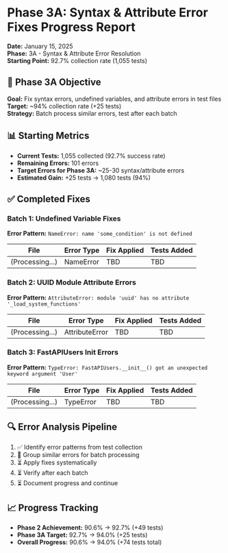 # Phase 3A: Syntax & Attribute Error Fixes Progress Report

**Date:** January 15, 2025  
**Phase:** 3A - Syntax & Attribute Error Resolution  
**Starting Point:** 92.7% collection rate (1,055 tests)

## 🎯 Phase 3A Objective

**Goal:** Fix syntax errors, undefined variables, and attribute errors in test files  
**Target:** ~94% collection rate (+25 tests)  
**Strategy:** Batch process similar errors, test after each batch

## 📊 Starting Metrics
- **Current Tests:** 1,055 collected (92.7% success rate)
- **Remaining Errors:** 101 errors
- **Target Errors for Phase 3A:** ~25-30 syntax/attribute errors
- **Estimated Gain:** +25 tests → 1,080 tests (94%)

## ✅ Completed Fixes

### Batch 1: Undefined Variable Fixes
**Error Pattern:** `NameError: name 'some_condition' is not defined`

| File | Error Type | Fix Applied | Tests Added |
|------|------------|-------------|-------------|
| (Processing...) | NameError | TBD | TBD |

### Batch 2: UUID Module Attribute Errors  
**Error Pattern:** `AttributeError: module 'uuid' has no attribute '_load_system_functions'`

| File | Error Type | Fix Applied | Tests Added |
|------|------------|-------------|-------------|
| (Processing...) | AttributeError | TBD | TBD |

### Batch 3: FastAPIUsers Init Errors
**Error Pattern:** `TypeError: FastAPIUsers.__init__() got an unexpected keyword argument 'User'`

| File | Error Type | Fix Applied | Tests Added |
|------|------------|-------------|-------------|
| (Processing...) | TypeError | TBD | TBD |

## 🔍 Error Analysis Pipeline
1. ✅ Identify error patterns from test collection
2. 🔄 Group similar errors for batch processing  
3. ⏳ Apply fixes systematically
4. ⏳ Verify after each batch
5. ⏳ Document progress and continue

## 📈 Progress Tracking
- **Phase 2 Achievement:** 90.6% → 92.7% (+49 tests)
- **Phase 3A Target:** 92.7% → 94.0% (+25 tests)
- **Overall Progress:** 90.6% → 94.0% (+74 tests total)
